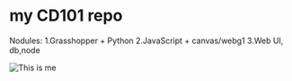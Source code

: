 # my CD101 repo

Nodules:
1.Grasshopper + Python
2.JavaScript + canvas/webg1
3.Web UI, db,node

![This is me](http://gawain.ru/images/unesco/7_1_vrangel.jpg)
